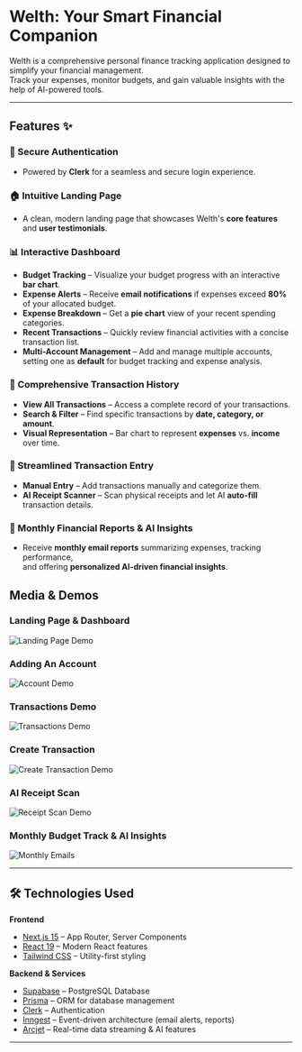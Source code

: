 # Welth: Your Smart Financial Companion

Welth is a comprehensive personal finance tracking application designed to simplify your financial management.  
Track your expenses, monitor budgets, and gain valuable insights with the help of AI-powered tools.

---

## Features ✨

### 🔐 Secure Authentication
- Powered by **Clerk** for a seamless and secure login experience.

### 🏠 Intuitive Landing Page
- A clean, modern landing page that showcases Welth's **core features** and **user testimonials**.

### 📊 Interactive Dashboard
- **Budget Tracking** – Visualize your budget progress with an interactive **bar chart**.
- **Expense Alerts** – Receive **email notifications** if expenses exceed **80%** of your allocated budget.
- **Expense Breakdown** – Get a **pie chart** view of your recent spending categories.
- **Recent Transactions** – Quickly review financial activities with a concise transaction list.
- **Multi-Account Management** – Add and manage multiple accounts, setting one as **default** for budget tracking and expense analysis.

### 📜 Comprehensive Transaction History
- **View All Transactions** – Access a complete record of your transactions.
- **Search & Filter** – Find specific transactions by **date, category, or amount**.
- **Visual Representation** – Bar chart to represent **expenses** vs. **income** over time.

### 📝 Streamlined Transaction Entry
- **Manual Entry** – Add transactions manually and categorize them.
- **AI Receipt Scanner** – Scan physical receipts and let AI **auto-fill** transaction details.

### 📅 Monthly Financial Reports & AI Insights
- Receive **monthly email reports** summarizing expenses, tracking performance,  
  and offering **personalized AI-driven financial insights**.

## Media & Demos
### Landing Page & Dashboard
![Landing Page Demo](media/landing_page.gif)

### Adding An Account
![Account Demo](media/create_account.gif)

### Transactions Demo
![Transactions Demo](media/account_transactions.gif)

### Create Transaction
![Create Transaction Demo](media/create_transaction.gif)

### AI Receipt Scan
![Receipt Scan Demo](media/receipt_scan.gif)

### Monthly Budget Track & AI Insights
![Monthly Emails](media/monthly_emails.gif)

---

## 🛠 Technologies Used

**Frontend**
- [Next.js 15](https://nextjs.org/) – App Router, Server Components
- [React 19](https://react.dev/) – Modern React features
- [Tailwind CSS](https://tailwindcss.com/) – Utility-first styling

**Backend & Services**
- [Supabase](https://supabase.com/) – PostgreSQL Database
- [Prisma](https://www.prisma.io/) – ORM for database management
- [Clerk](https://clerk.com/) – Authentication
- [Inngest](https://www.inngest.com/) – Event-driven architecture (email alerts, reports)
- [Arcjet](https://arcjet.com/) – Real-time data streaming & AI features

---
